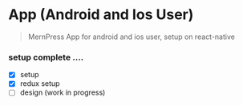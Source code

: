 # App (Android and Ios User)
> MernPress App for android and ios user, setup on react-native

### setup complete ....
- [X] setup
- [X] redux setup
- [ ] design (work in progress)

